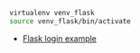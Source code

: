 
```bash
virtualenv venv_flask
source venv_flask/bin/activate
```

- [Flask login example](https://github.com/shihanng/flask-login-example)